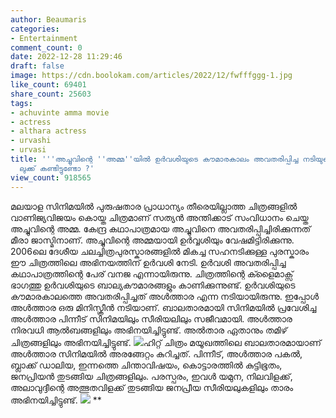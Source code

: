 ```yaml
---
author: Beaumaris
categories:
- Entertainment
comment_count: 0
date: 2022-12-28 11:29:46
draft: false
image: https://cdn.boolokam.com/articles/2022/12/fwfffggg-1.jpg
like_count: 69401
share_count: 25603
tags:
- achuvinte amma movie
- actress
- althara actress
- urvashi
- urvasi
title: '''അച്ചുവിന്റെ ''അമ്മ''യിൽ ഉർവശിയുടെ കൗമാരകാലം അവതരിപ്പിച്ച നടിയുടെ ഇപ്പോഴത്തെ
  ലുക്ക് കണ്ടിട്ടുണ്ടോ ?'
view_count: 918565
---
```


മലയാള സിനിമയിൽ പുരുഷതാര പ്രാധാന്യം തീരെയില്ലാത്ത ചിത്രങ്ങളിൽ വാണിജ്യവിജയം കൊയ്ത ചിത്രമാണ‍് സത്യൻ അന്തിക്കാട് സം‌വിധാനം ചെയ്ത അച്ചുവിന്റെ അമ്മ. കേന്ദ്ര കഥാപാത്രമായ അച്ചുവിനെ അവതരിപ്പിച്ചിരിക്കുന്നത് മീരാ ജാസ്മിനാണ‍്. അച്ചുവിന്റെ അമ്മയായി ഉർവ്വശിയും വേഷമിട്ടിരിക്കുന്നു. 2006ലെ ദേശീയ ചലച്ചിത്രപുരസ്കാരങ്ങളിൽ മികച്ച സഹനടിക്കുള്ള പുരസ്കാരം ഈ ചിത്രത്തിലെ അഭിനയത്തിന് ഉർവശി നേടി. ഉർവശി അവതരിപ്പിച്ച കഥാപാത്രത്തിന്റെ പേര് വനജ എന്നായിരുന്നു. ചിത്രത്തിന്റെ ക്ളൈമാക്സ് ഭാഗത്തു ഉർവശിയുടെ ബാല്യകൗമാരങ്ങളും കാണിക്കുന്നുണ്ട്. ഉർവശിയുടെ കൗമാരകാലത്തെ അവതരിപ്പിച്ചത് അൾത്താര എന്ന നടിയായിരുന്നു. ഇപ്പോൾ അൾത്താര ഒരു മിനിസ്ക്രീൻ നടിയാണ്. ബാലതാരമായി സിനിമയിൽ പ്രവേശിച്ച അൾത്താര പിന്നീട് സിനിമയിലും സീരിയലിലും സജീവമായി. അൾത്താര നിരവധി ആൽബങ്ങളിലും അഭിനയിച്ചിട്ടുണ്ട്. അൽതാര ഏതാനും തമിഴ് ചിത്രങ്ങളിലും അഭിനയിച്ചിട്ടുണ്ട്. ![](https://cdn.boolokam.com/articles/2022/12/fwfffggg-1.jpg)ഹിറ്റ് ചിത്രം മയൂഖത്തിലെ ബാലതാരമായാണ് അൾത്താര സിനിമയിൽ അരങ്ങേറ്റം കുറിച്ചത്. പിന്നീട്, അൾത്താര പകൽ, ബ്ലാക്ക് ഡാലിയ, ഇന്നത്തെ ചിന്താവിഷയം, കൊട്ടാരത്തിൽ കുട്ടിഭൂതം, ജനപ്രിയൻ തുടങ്ങിയ ചിത്രങ്ങളിലും. പരസ്പരം, ഇവൾ യമുന, നിലവിളക്ക്, അലാവുദ്ദീന്റെ അത്ഭുതവിളക്ക് തുടങ്ങിയ ജനപ്രീയ സീരിയലുകളിലും താരം അഭിനയിച്ചിട്ടുണ്ട്. ![](https://cdn.boolokam.com/articles/2022/12/geeggg-1-1024x536.jpg) **